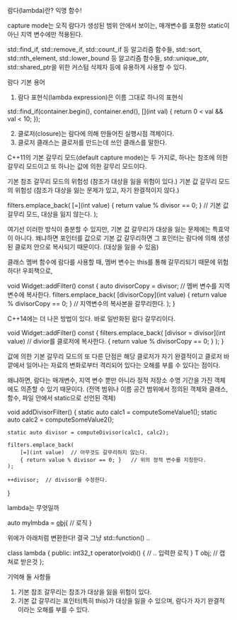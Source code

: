 람다(lambda)란? 익명 함수!

capture mode는 오직 람다가 생성된 범위 안에서 보이는,
매개변수를 포함한 static이 아닌 지역 변수에만 적용된다.

std::find_if, std::remove_if, std::count_if 등 알고리즘 함수들,
std::sort, std::nth_element, std::lower_bound 등 알고리즘 함수들,
std::unique_ptr, std::shared_ptr을 위한 커스텀 삭제자 등에 유용하게 사용할 수 있다.

람다 기본 용어
1) 람다 표현식(lambda expression)은 이름 그대로 하나의 표현식

std::find_if(container.begin(), container.end(),
                  [](int val) { return 0 < val && val < 10; });

2) 클로저(closure)는 람다에 의해 만들어진 실행시점 객체이다.
3) 클로저 클래스는 클로저를 만드는데 쓰인 클래스를 말한다.


C++11의 기본 갈무리 모드(default capture mode)는 두 가지로,
하나는 참조에 의한 갈무리 모드이고 또 하나는 값에 의한 갈무리 모드이다.

기본 참조 갈무리 모드의 위험성 (참조가 대상을 잃을 위험이 있다.)
기본 값 갈무리 모드의 위험성 (참조가 대상을 잃는 문제가 있고, 자기 완결적이지 않다.)

filters.emplace_back(
    [=](int value) { return value % divisor == 0; }  // 기본 값 갈무리 모드, 대상을 잃지 않는다.
);

여기선 이러한 방식이 충분할 수 있지만, 기본 값 갈무리가 대상을 잃는 문제에는 특효약이 아니다.
왜냐하면 포인터를 값으로 기본 값 갈무리하면 그 포인터는 람다에 의해 생성된 클로저 안으로 복사되기 때문이다. (대상을 잃을 수 있음)

클래스 멤버 함수에 람다를 사용할 때, 멤버 변수는 this를 통해 갈무리되기 때문에 위험하다!
우회책으로,

void Widget::addFilter() const {
    auto divisorCopy = divisor;  // 멤버 변수를 지역변수에 복사한다.
    filters.emplace_back(
        [divisorCopy](int value) { return value % divisorCopy == 0; }  // 지역변수의 복사본을 갈무리한다.
    );
}

C++14에는 더 나은 방법이 있다. 바로 일반화된 람다 갈무리이다.

void Widget::addFilter() const {
    filters.emplace_back(
        [divisor = divisor](int value)  // divior를 클로저에 복사한다.
        { return value % divisorCopy == 0; }
    );
}

값에 의한 기본 갈무리 모드의 또 다른 단점은 해당 클로저가 자기 완결적이고 클로저 바깥에서 일어나는 자료의 변화로부터 격리되어 있다는 오해를 부를 수 있다는 점이다.

왜냐하면,
람다는 매개변수, 지역 변수 뿐만 아니라 정적 저장소 수명 기간을 가진 객체에도 의존할 수 있기 때문이다.
(전역 범위나 이름 공간 범위에서 정의된 객체와 클래스, 함수, 파일 안에서 static으로 선언된 객체)

void addDivisorFilter() {
    static auto calc1 = computeSomeValue1();
    static auto calc2 = computeSomeValue2();

    static auto divisor = computeDivisor(calc1, calc2);

    filters.emplace_back(
        [=](int value)  // 아무것도 갈무리하지 않는다.
        { return value % divisor == 0; }   // 위의 정적 변수를 지칭한다.
    );

    ++divisor;  // divisor를 수정한다.
}

lambda는 무엇일까

auto mylmbda = [obj](){
    // 로직
}

위에가 아래처럼 변환한다! 결국 그냥 std::function() .. 

class lambda
{
public:
    int32_t operator(void)()
    {
        // .. 입력한 로직
    }
    T obj;  // 캡쳐로 받은것
};


기억해 둘 사항들
1) 기본 참조 갈무리는 참조가 대상을 잃을 위험이 있다.
2) 기본 값 갈무리는 포인터(특히 this)가 대상을 잃을 수 있으며, 람다가 자기 완결적이라는 오해를 부를 수 있다.
